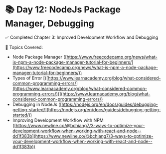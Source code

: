 # 📚 Day 12: NodeJs Package Manager, Debugging

✅ Completed Chapter 3: Improved Development Workflow and Debugging&#x20;

📖 Topics Covered:&#x20;

* Node Package Manager ([https://www.freecodecamp.org/news/what-is-npm-a-node-package-manager-tutorial-for-beginners/](https://www.freecodecamp.org/news/what-is-npm-a-node-package-manager-tutorial-for-beginners/))
* Types of Error  [([https://www.learnacademy.org/blog/what-considered-common-programming-errors/](https://www.learnacademy.org/blog/what-considered-common-programming-errors/))](https://www.learnacademy.org/blog/what-considered-common-programming-errors/)
* Debugging in NodeJs ([https://nodejs.org/en/docs/guides/debugging-getting-started/](https://nodejs.org/en/docs/guides/debugging-getting-started/))
* Improving Development Workflow with NPM ([https://www.newline.co/@bchiang7/3-ways-to-optimize-your-development-workflow-when-working-with-react-and-node--dd1f383b](https://www.newline.co/@bchiang7/3-ways-to-optimize-your-development-workflow-when-working-with-react-and-node--dd1f383b))
